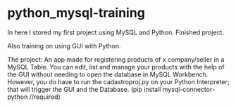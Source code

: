 # python_mysql-training
In here I stored my first project using MySQL and Python.
Finished project.

Also training on using GUI with Python.

The project:
An app made for registering products of x company/seller in a MySQL Table. 
You can edit, list and manage your products with the help of the GUI without needing to open the database in MySQL Workbench.
However, you do have to run the cadastroproj.py on your Python Interpreter; that will trigger the GUI and the Database. (pip install mysql-connector-python //required)
